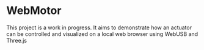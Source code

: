 # WebMotor

This project is a work in progress. It aims to demonstrate how an actuator can be controlled and visualized on a local web browser using WebUSB and Three.js